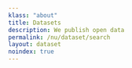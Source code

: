 ```yaml
---
klass: "about"
title: Datasets
description: We publish open data
permalink: /nu/dataset/search
layout: dataset
noindex: true
---
```

<script>
  // overwritting siteconfig for a specific page allows us to have multiple literature widgets with different configuration
  var siteConfig = {
    dataset: {
      rootFilter: {publishingCountry: ['AS','CK','TL','FM','FJ','PF','GU','KI','MH','NR','NC','NU','MP','PW','PG','WS','SB','TK','TO','TV','VU','WF']}
    }
  };
</script>
